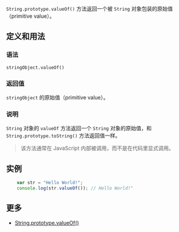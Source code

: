 `String.prototype.valueOf()` 方法返回一个被 `String` 对象包装的原始值（primitive value）。

## 定义和用法

### 语法

`stringObject.valueOf()`

### 返回值

`stringObject` 的原始值（primitive value）。

### 说明

`String` 对象的 `valueOf` 方法返回一个 `String` 对象的原始值，和 `String.prototype.toString()` 方法返回值一样。

> 该方法通常在 JavaScript 内部被调用，而不是在代码里显式调用。

## 实例

```javascript
    var str = "Hello World!";
    console.log(str.valueOf()); // Hello World!"  
```

## 更多

*   [String.prototype.valueOf()](https://developer.mozilla.org/zh-CN/docs/Web/JavaScript/Reference/Global_Objects/String/valueOf)